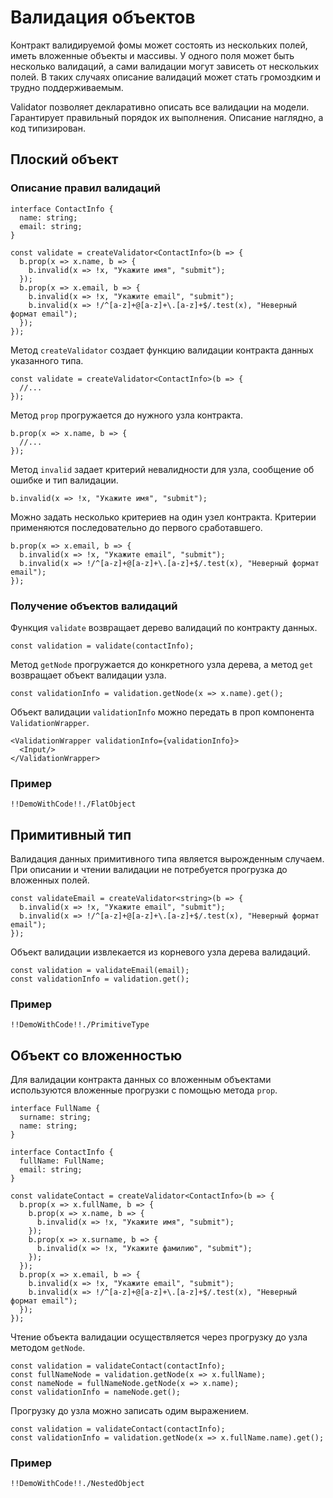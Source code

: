 # Валидация объектов

Контракт валидируемой фомы может состоять из нескольких полей, иметь вложенные объекты и массивы.
У одного поля может быть несколько валидаций, а сами валидации могут зависеть от нескольких полей.
В таких случаях описание валидаций может стать громоздким и трудно поддерживаемым.

Validator позволяет декларативно описать все валидации на модели.
Гарантирует правильный порядок их выполнения.
Описание наглядно, а код типизирован.

## Плоский объект

### Описание правил валидаций

    interface ContactInfo {
      name: string;
      email: string;
    }

    const validate = createValidator<ContactInfo>(b => {
      b.prop(x => x.name, b => {
        b.invalid(x => !x, "Укажите имя", "submit");
      });
      b.prop(x => x.email, b => {
        b.invalid(x => !x, "Укажите email", "submit");
        b.invalid(x => !/^[a-z]+@[a-z]+\.[a-z]+$/.test(x), "Неверный формат email");
      });
    });

Метод `createValidator` создает функцию валидации контракта данных указанного типа.

    const validate = createValidator<ContactInfo>(b => {
      //...
    });

Метод `prop` прогружается до нужного узла контракта.

    b.prop(x => x.name, b => {
      //...
    });

Метод `invalid` задает критерий невалидности для узла, сообщение об ошибке и тип валидации.

    b.invalid(x => !x, "Укажите имя", "submit");

Можно задать несколько критериев на один узел контракта.
Критерии применяются последовательно до первого сработавшего.

    b.prop(x => x.email, b => {
      b.invalid(x => !x, "Укажите email", "submit");
      b.invalid(x => !/^[a-z]+@[a-z]+\.[a-z]+$/.test(x), "Неверный формат email");
    });

### Получение объектов валидаций

Функция `validate` возвращает дерево валидаций по контракту данных.

    const validation = validate(contactInfo);

Метод `getNode` прогружается до конкретного узла дерева, а метод `get` возвращает объект валидации узла.

    const validationInfo = validation.getNode(x => x.name).get();

Объект валидации `validationInfo` можно передать в проп компонента `ValidationWrapper`.

    <ValidationWrapper validationInfo={validationInfo}>
      <Input/>
    </ValidationWrapper>

### Пример

    !!DemoWithCode!!./FlatObject

## Примитивный тип

Валидация данных примитивного типа является вырожденным случаем.
При описании и чтении валидации не потребуется прогрузка до вложенных полей.

    const validateEmail = createValidator<string>(b => {
      b.invalid(x => !x, "Укажите email", "submit");
      b.invalid(x => !/^[a-z]+@[a-z]+\.[a-z]+$/.test(x), "Неверный формат email");
    });

Объект валидации извлекается из корневого узла дерева валидаций.

    const validation = validateEmail(email);
    const validationInfo = validation.get();

### Пример

    !!DemoWithCode!!./PrimitiveType

## Объект со вложенностью

Для валидации контракта данных со вложенным объектами используются вложенные прогрузки с помощью метода `prop`.

    interface FullName {
      surname: string;
      name: string;
    }

    interface ContactInfo {
      fullName: FullName;
      email: string;
    }

    const validateContact = createValidator<ContactInfo>(b => {
      b.prop(x => x.fullName, b => {
        b.prop(x => x.name, b => {
          b.invalid(x => !x, "Укажите имя", "submit");
        });
        b.prop(x => x.surname, b => {
          b.invalid(x => !x, "Укажите фамилию", "submit");
        });
      });
      b.prop(x => x.email, b => {
        b.invalid(x => !x, "Укажите email", "submit");
        b.invalid(x => !/^[a-z]+@[a-z]+\.[a-z]+$/.test(x), "Неверный формат email");
      });
    });

Чтение объекта валидации осуществляется через прогрузку до узла методом `getNode`.

    const validation = validateContact(contactInfo);
    const fullNameNode = validation.getNode(x => x.fullName);
    const nameNode = fullNameNode.getNode(x => x.name);
    const validationInfo = nameNode.get();

Прогрузку до узла можно записать одим выражением.

    const validation = validateContact(contactInfo);
    const validationInfo = validation.getNode(x => x.fullName.name).get();

### Пример

    !!DemoWithCode!!./NestedObject
